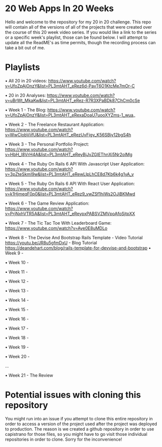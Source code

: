 # 20 Web Apps In 20 Weeks
Hello and welcome to the repository for my 20 in 20 challenge. This repo will contain all of the versions of all of the projects that were created over the course of this 20 week video series. If you would like a link to the series or a specific week's playlist, those can be found below. I will attempt to update all the ReadME's as time permits, though the recording process can take a bit out of me.

# Playlists
• All 20 in 20 videos: https://www.youtube.com/watch?v=UfoZpAjOnzY&list=PL3mtAHT_eRez6d-PavT6O1KtcMe7mOr-C

• 20 in 20 Analyses: https://www.youtube.com/watch?v=uBrWt_MkaKw&list=PL3mtAHT_eRez-R7R3XPaBDk87ChCm0cSe

• Week 1 - The Blog: https://www.youtube.com/watch?v=UfoZpAjOnzY&list=PL3mtAHT_eRexaDoaU7uooXYZms-1_wua_

• Week 2 - The Freelance Restaurant Application: https://www.youtube.com/watch?v=WwClobViifU&list=PL3mtAHT_eRezUvFjgy_K56SBjy12bgS4h

• Week 3 - The Personal Portfolio Project: https://www.youtube.com/watch?v=HbH_l8VrH4A&list=PL3mtAHT_eReyBjJvZGIEThnXi5Nr2olMg

• Week 4 - The Ruby On Rails 6 API With Javascript User Application: https://www.youtube.com/watch?v=3pZteSkmI9w&list=PL3mtAHT_eRewLlpLhCE8d7Kb6k4g1yA_y

• Week 5 - The Ruby On Rails 6 API With React User Application: https://www.youtube.com/watch?v=k1HjmeqF0p0&list=PL3mtAHT_eRez9_vwZSf1hiWs2OJiBKMwd

• Week 6 - The Game Review Application: https://www.youtube.com/watch?v=PrjNxhVTR5A&list=PL3mtAHT_eReypxPABSVZMVpoAfoSjtpXX

• Week 7 - The Tic Tac Toe With Leaderboard Game: https://www.youtube.com/watch?v=Aye0E8uMDLo

• Week 8 - The Devise And Bootstrap Rails Template
            - Video Tutorial https://youtu.be/JR8u5gfmDxU
            - Blog Tutorial https://deandehart.com/blog/rails-template-for-devvise-and-bootstrap
• Week 9 - 

• Week 10 - 

• Week 11 - 

• Week 12 - 

• Week 13 - 

• Week 14 - 

• Week 15 - 

• Week 16 - 

• Week 17 - 

• Week 18 - 

• Week 19 - 

• Week 20 - 

...

• Week 21 - The Review

# Potential issues with cloning this repository
You might run into an issue if you attempt to clone this entire repository in order to access a version of the project used after the project was deployed to production. The reason is we created a github repository in order to use capistrano for those files, so you might have to go visit those individual repositories in order to clone. Sorry for the inconvenience!
